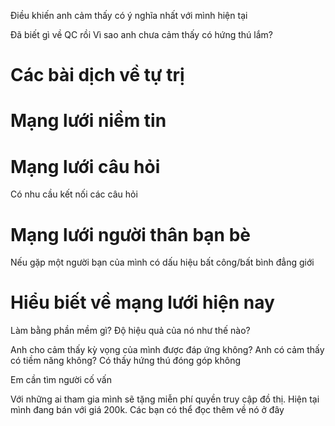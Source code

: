 Điều khiến anh cảm thấy có ý nghĩa nhất với mình hiện tại

Đã biết gì về QC rồi
Vì sao anh chưa cảm thấy có hứng thú lắm?

# Các bài dịch về tự trị

# Mạng lưới niềm tin

# Mạng lưới câu hỏi
Có nhu cầu kết nối các câu hỏi

# Mạng lưới người thân bạn bè
Nếu gặp một người bạn của mình có dấu hiệu bất công/bất bình đẳng giới

# Hiểu biết về mạng lưới hiện nay
Làm bằng phần mềm gì?
Độ hiệu quả của nó như thế nào?

Anh cho cảm thấy kỳ vọng của mình được đáp ứng không? 
Anh có cảm thấy có tiềm năng không?
Có thấy hứng thú đóng góp không

Em cần tìm người cố vấn


Với những ai tham gia mình sẽ tặng miễn phí quyền truy cập đồ thị. Hiện tại mình đang bán với giá 200k. Các bạn có thể đọc thêm về nó ở đây
